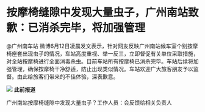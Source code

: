 

# 按摩椅缝隙中发现大量虫子，广州南站致歉：已消杀完毕，将加强管理

@广州南车站
微博6月12日凌晨发文表示，针对网友反映广州南站候车室个别按摩椅座套出现虫子的情况，车站高度重视、举一反三，立即督促有关单位采取措施，对全站按摩椅进行全面消毒杀虫。目前车站所有按摩椅已消杀完毕。车站后续将加强管理，确保按摩椅干净舒适，防止出现类似情况。车站欢迎广大旅客朋友予以监督。由此给旅客们带来的不佳体验，深表歉意。

![](https://inews.gtimg.com/om_bt/OfMCWMDibV_-fmmi4lCB8GYQaLr8WIGiphJ0k3zMlRURUAA/1000)
**此前报道**

广州南站按摩椅缝隙中发现大量虫子？工作人员：会反馈给相关负责人

